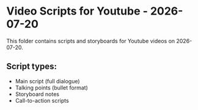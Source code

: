 # Video Scripts for Youtube - 2026-07-20

This folder contains scripts and storyboards for Youtube videos on 2026-07-20.

## Script types:
- Main script (full dialogue)
- Talking points (bullet format)
- Storyboard notes
- Call-to-action scripts
